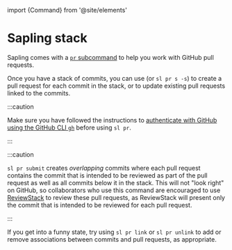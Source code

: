 import {Command} from '@site/elements'

# Sapling stack

Sapling comes with a [`pr` subcommand](/docs/commands/pr.md) to help you work with GitHub pull requests.

Once you have a stack of commits, you can use <Command name="pr" linkText="sl pr submit --stack" /> (or `sl pr s -s`) to create a pull request for each commit in the stack, or to update existing pull requests linked to the commits.

:::caution

Make sure you have followed the instructions to [authenticate with GitHub using the GitHub CLI `gh`](/docs/introduction/getting-started.md#authenticating-with-github) before using `sl pr`.

:::

:::caution

`sl pr submit` creates _overlapping_ commits where each pull request contains the commit that is intended to be reviewed as part of the pull request as well as all commits below it in the stack. This will not "look right" on GitHub, so collaborators who use this command are encouraged to use [ReviewStack](/docs/addons/reviewstack.md) to review these pull requests, as ReviewStack will present only the commit that is intended to be reviewed for each pull request.

:::

If you get into a funny state, try using `sl pr link` or `sl pr unlink` to add or remove associations between commits and pull requests, as appropriate.
